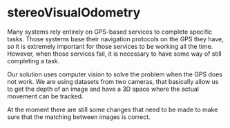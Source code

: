 # stereoVisualOdometry

Many systems rely entirely on GPS-based services to complete specific tasks. Those systems base their navigation protocols on the GPS they have, so it is extremely important for those services to be working all the time. However, when those services fail, it is necessary to have some way of still completing a task. 

Our solution uses computer vision to solve the problem when the GPS does not work. We are using datasets from two cameras, that basically allow us to get the depth of an image and have a 3D space where the actual movement can be tracked.

At the moment there are still some changes that need to be made to make sure that the matching between images is correct.
